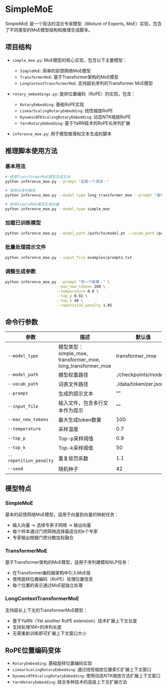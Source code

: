 # SimpleMoE

SimpleMoE 是一个简洁的混合专家模型（Mixture of Experts, MoE）实现，包含了不同类型的MoE模型结构和推理生成脚本。

## 项目结构

- `simple_moe.py`: MoE模型的核心实现，包含以下主要模型：
  - `SimpleMoE`: 简单的前馈网络MoE模型
  - `TransformerMoE`: 基于Transformer架构的MoE模型
  - `LongContextTransformerMoE`: 支持超长序列的Transformer MoE模型
  
- `rotary_embeddings.py`: 旋转位置编码（RoPE）的实现，包含：
  - `RotaryEmbedding`: 基础RoPE实现
  - `LinearScalingRotaryEmbedding`: 线性缩放RoPE
  - `DynamicNTKScalingRotaryEmbedding`: 动态NTK缩放RoPE
  - `YarnRotaryEmbedding`: 基于YaRN技术的RoPE长序列扩展
  
- `inference_moe.py`: 用于模型推理和文本生成的脚本

## 推理脚本使用方法

### 基本用法

```bash
# 使用TransformerMoE模型生成文本
python inference_moe.py --prompt "这是一个测试："

# 使用长序列模型
python inference_moe.py --model_type long_transformer_moe --prompt "请写一篇长文章："

# 使用SimpleMoE模型生成向量
python inference_moe.py --model_type simple_moe
```

### 加载已训练模型

```bash
python inference_moe.py --model_path /path/to/model.pt --vocab_path /path/to/tokenizer.json
```

### 批量处理提示文件

```bash
python inference_moe.py --input_file examples/prompts.txt
```

### 调整生成参数

```bash
python inference_moe.py --prompt "写一个故事：" \
                       --max_new_tokens 200 \
                       --temperature 0.8 \
                       --top_p 0.92 \
                       --top_k 40 \
                       --repetition_penalty 1.05
```

## 命令行参数

| 参数 | 描述 | 默认值 |
|------|------|--------|
| `--model_type` | 模型类型：simple_moe, transformer_moe, long_transformer_moe | transformer_moe |
| `--model_path` | 模型权重路径 | ./checkpoints/model.pt |
| `--vocab_path` | 词表文件路径 | ./data/tokenizer.json |
| `--prompt` | 生成的提示文本 | "" |
| `--input_file` | 输入文件，包含多行文本作为提示 | "" |
| `--max_new_tokens` | 最大生成token数量 | 100 |
| `--temperature` | 采样温度 | 0.7 |
| `--top_p` | Top-p采样阈值 | 0.9 |
| `--top_k` | Top-k采样阈值 | 50 |
| `--repetition_penalty` | 重复惩罚系数 | 1.1 |
| `--seed` | 随机种子 | 42 |

## 模型特点

### SimpleMoE

基本的前馈网络MoE模型，适用于向量到向量的映射任务：

- 输入向量 → 选择专家子网络 → 输出向量
- 每个样本通过门控网络选择最适合的k个专家
- 专家输出根据门控分数加权融合

### TransformerMoE

基于Transformer架构的MoE模型，适用于序列建模和NLP任务：

- 在Transformer编码器架构中引入MoE层
- 使用旋转位置编码（RoPE）处理位置信息
- 每个位置的表示通过MoE层独立处理

### LongContextTransformerMoE

支持超长上下文的TransformerMoE模型：

- 基于YaRN（Yet another RoPE extension）技术扩展上下文长度
- 支持处理16K+的序列长度
- 无需重新训练即可扩展上下文窗口大小

## RoPE位置编码变体

- `RotaryEmbedding`: 基础旋转位置编码实现
- `LinearScalingRotaryEmbedding`: 通过线性缩放位置索引扩展上下文窗口
- `DynamicNTKScalingRotaryEmbedding`: 使用动态NTK缩放方法扩展上下文窗口
- `YarnRotaryEmbedding`: 结合多种技术的高级上下文扩展方法 
